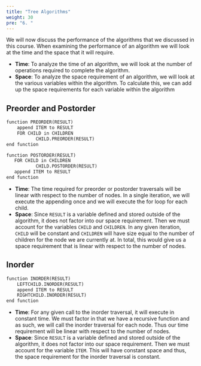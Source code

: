 ```yaml
---
title: "Tree Algorithms"
weight: 30
pre: "6. "
---
```


We will now discuss the performance of the algorithms that we discussed in this course. When examining the performance of an algorithm we will look at the time and the space that it will require. 

- **Time**: To analyze the time of an algorithm, we will look at the number of operations required to complete the algorithm. 
- **Space**: To analyze the space requirement of an algorithm, we will look at the various variables within the algorithm. To calculate this, we can add up the space requirements for each variable within the algorithm


Preorder and Postorder
---

```tex
function PREORDER(RESULT)
    append ITEM to RESULT
    FOR CHILD in CHILDREN
           CHILD.PREORDER(RESULT)
end function
```

```tex
function POSTORDER(RESULT)
   FOR CHILD in CHILDREN
           CHILD.POSTORDER(RESULT)
   append ITEM to RESULT
end function
```

- **Time**: The time required for preorder or postorder traversals will be linear with respect to the number of nodes. In a single iteration, we will execute the appending once and we will execute the for loop for each child. 
- **Space**: Since `RESULT` is a variable defined and stored outside of the algorithm, it does not factor into our space requirement. Then we must account for the variables `CHILD` and `CHILDREN`. In any given iteration, `CHILD` will be constant and `CHILDREN` will have size equal to the number of children for the node we are currently at. In total, this would give us a space requirement that is linear with respect to the number of nodes. 


Inorder
---

```tex
function INORDER(RESULT)
    LEFTCHILD.INORDER(RESULT)
    append ITEM to RESULT
    RIGHTCHILD.INORDER(RESULT)
end function
```
- **Time**: For any given call to the inorder traversal, it will execute in constant time. We must factor in that we have a recursive function and as such, we will call the inorder traversal for each node. Thus our time requirement will be linear with respect to the number of nodes. 
- **Space**: Since `RESULT` is a variable defined and stored outside of the algorithm, it does not factor into our space requirement. Then we must account for the variable `ITEM`. This will have constant space and thus, the space requirement for the inorder traversal is constant. 
